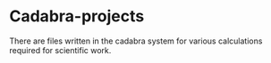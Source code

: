 # Cadabra-projects
There are files written in the cadabra system for various calculations required for scientific work.
